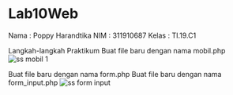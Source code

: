 # Lab10Web
Nama : Poppy Harandtika
NIM : 311910687
Kelas : TI.19.C1

Langkah-langkah Praktikum
Buat file baru dengan nama mobil.php
![ss mobil 1](https://user-images.githubusercontent.com/85287196/121758668-3885bc00-cad7-11eb-9afb-51dcb462094c.png)


Buat file baru dengan nama form.php
Buat file baru dengan nama form_input.php
![ss form input](https://user-images.githubusercontent.com/85287196/121758890-28221100-cad8-11eb-96d7-8ca3ca6be628.png)




